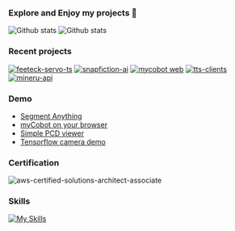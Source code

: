 ### Explore and Enjoy my projects 👋

![Github stats](https://github-readme-stats.vercel.app/api?username=neka-nat&theme=radical)
![Github stats](https://github-readme-stats.vercel.app/api/top-langs/?username=neka-nat&show_icons=true&theme=radical&layout=compact)

### Recent projects

[![feeteck-servo-ts](https://github-readme-stats.vercel.app/api/pin/?username=neka-nat&repo=feeteck-servo-ts)](https://github.com/neka-nat/feeteck-servo-ts)
[![snapfiction-ai](https://github-readme-stats.vercel.app/api/pin/?username=neka-nat&repo=snapfiction-ai)](https://github.com/neka-nat/snapfiction-ai)
[![mycobot web](https://github-readme-stats.vercel.app/api/pin/?username=neka-nat&repo=mycobot-web)](https://github.com/neka-nat/mycobot-web)
[![tts-clients](https://github-readme-stats.vercel.app/api/pin/?username=neka-nat&repo=tts-clients)](https://github.com/neka-nat/tts-clients)
[![mineru-api](https://github-readme-stats.vercel.app/api/pin/?username=neka-nat&repo=mineru-api)](https://github.com/neka-nat/mineru-api)

### Demo
* [Segment Anything](https://aquamarine-swan-4add7d.netlify.app/)
* [myCobot on your browser](https://mycobot-web.vercel.app/)
* [Simple PCD viewer](https://p3dviewer.vercel.app/)
* [Tensorflow camera demo](https://neka-nat.github.io/tfjs_camera_demo/)

### Certification

![aws-certified-solutions-architect-associate](https://github.com/neka-nat/neka-nat/assets/991515/fb647b0a-04d4-4f9f-af72-57e31bc677b1)

### Skills
[![My Skills](https://skillicons.dev/icons?i=cpp,py,rust,react,ts,ros,nextjs,aws,gcp,pytorch,wasm)](https://skillicons.dev)
